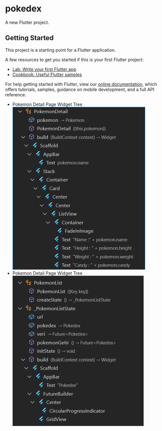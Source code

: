 # pokedex

A new Flutter project.

## Getting Started

This project is a starting point for a Flutter application.

A few resources to get you started if this is your first Flutter project:

- [Lab: Write your first Flutter app](https://flutter.dev/docs/get-started/codelab)
- [Cookbook: Useful Flutter samples](https://flutter.dev/docs/cookbook)

For help getting started with Flutter, view our
[online documentation](https://flutter.dev/docs), which offers tutorials,
samples, guidance on mobile development, and a full API reference.


- Pokemon Detail Page Widget Tree
![Detail Page Widget Tree](https://github.com/halilyilmaaz/Pokedex/blob/main/images/pokemon_detail.PNG?raw=true)
- Pokemon Detail Page Widget Tree
![Pokemon List Page Widget Tree](https://github.com/halilyilmaaz/Pokedex/blob/main/images/pokemon_list.PNG?raw=true)
